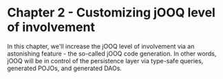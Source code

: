 # Chapter 2 - Customizing jOOQ level of involvement

In this chapter, we'll increase the jOOQ level of involvement via an astonishing feature - the so-called jOOQ code generation. In other words, jOOQ will be in control of the persistence layer via type-safe queries, generated POJOs, and generated DAOs.
